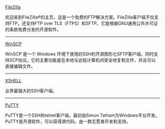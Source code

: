 [FileZilla](https://filezilla-project.org/)

欢迎来到FileZilla®的主页，这是一个免费的FTP解决方案。FileZilla客户端不仅支持FTP，还支持FTP over TLS（FTPS）和SFTP。它是根据GNU通用公共许可证的条款免费分发的开源软件。

*****

[WinSCP](https://winscp.net/eng/index.php)

WinSCP 是一个 Windows 环境下使用的SSH的开源图形化SFTP客户端。同时支持SCP协议。它的主要功能是在本地与远程计算机间安全地复制文件，并且可以直接编辑文件。

*****

[XSHELL](https://www.netsarang.com/en/xshell/)

业界最强大的SSH客户端。

*****

[PuTTY](https://www.putty.org/)

PuTTY是一个SSH和telnet客户端，最初由Simon Tatham为Windows平台开发。PuTTY是开源软件，可以获得源代码，由一群志愿者开发和支持。
